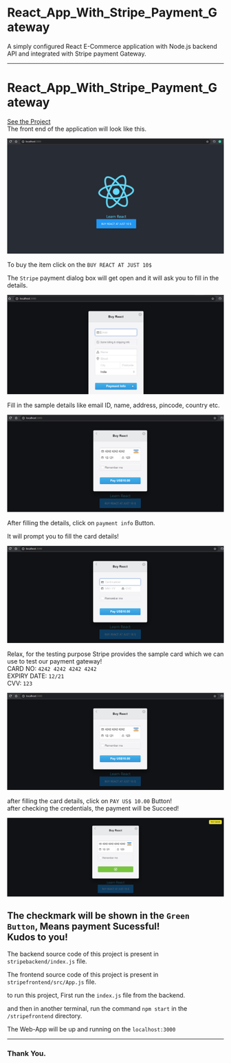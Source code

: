 # React_App_With_Stripe_Payment_Gateway

A simply configured React E-Commerce application with Node.js backend API and integrated with Stripe payment Gateway.

---

# React_App_With_Stripe_Payment_Gateway

[See the Project](https://github.com/IamVaibhavsar/React_App_With_Stripe_Payment_Gateway")
<br>
The front end of the application will look like this. <br>

![frontend](https://github.com/IamVaibhavsar/React_App_With_Stripe_Payment_Gateway/blob/master/images/frontend.png "frontend")

To buy the item click on the  `BUY REACT AT JUST 10$`<br>

The `Stripe` payment dialog box will get open and it will ask you to fill in the details.<br>

![StripeInitial](https://github.com/IamVaibhavsar/React_App_With_Stripe_Payment_Gateway/blob/master/images/StripeInitial.png "StripeInitial")

Fill in the sample details like email ID, name, address, pincode, country etc.<br>

![fillDetails](https://github.com/IamVaibhavsar/React_App_With_Stripe_Payment_Gateway/blob/master/images/sampleDetails.png "fillDetails")

After filling the details, click on `payment info` Button. <br>

It will prompt you to fill the card details!<br>

![cardDetails](https://github.com/IamVaibhavsar/React_App_With_Stripe_Payment_Gateway/blob/master/images/cardDetails.png "cardDetails")

Relax, for the testing purpose Stripe provides the sample card which we can use to test our payment gateway!<br>
CARD NO: `4242 4242 4242 4242` <br>
EXPIRY DATE: `12/21` <br>
CVV: `123` <br>

![sampleDetails](https://github.com/IamVaibhavsar/React_App_With_Stripe_Payment_Gateway/blob/master/images/sampleDetails.png "sampleDetails")

after filling the card details, click on `PAY US$ 10.00` Button!<br>
after checking the credentials, the payment will be Succeed! <br>

![paymentSuccess](https://github.com/IamVaibhavsar/React_App_With_Stripe_Payment_Gateway/blob/master/images/paymentSuccess.png "paymentSuccess")

The checkmark will be shown in the `Green Button`, Means payment Sucessful!<br>
Kudos to you!<br>
---
The backend source code of this project is present in `stripebackend/index.js` file.<br>

The frontend source code of this project is present in `stripefrontend/src/App.js` file.<br>

to run this project, First run the `index.js` file from the backend.<br>

and then in another terminal, run the command `npm start` in the `/stripefrontend` directory.<br>

The Web-App will be up and running on the `localhost:3000`

---
### Thank You.
